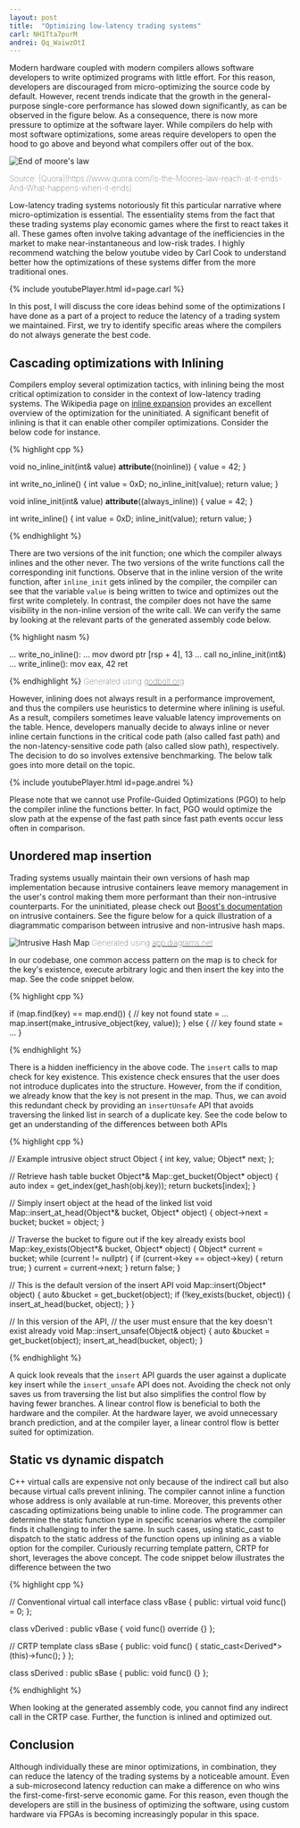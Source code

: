 ```yaml
---
layout: post
title:  "Optimizing low-latency trading systems"
carl: NH1Tta7purM
andrei: Qq_WaiwzOtI
---
```


Modern hardware coupled with modern compilers allows software developers to write optimized programs with little effort. For this reason, developers are discouraged from micro-optimizing the source code by default. However, recent trends indicate that the growth in the general-purpose single-core performance has slowed down significantly, as can be observed in the figure below. As a consequence, there is now more pressure to optimize at the software layer. While compilers do help with most software optimizations, some areas require developers to open the hood to go above and beyond what compilers offer out of the box.

![End of moore's law](/assets/end-of-moores-law.png)

<span style="font-weight:lighter">
    Source: [Quora](https://www.quora.com/Is-the-Moores-law-reach-at-it-ends-And-What-happens-when-it-ends)
</span>

Low-latency trading systems notoriously fit this particular narrative where micro-optimization is essential. The essentiality stems from the fact that these trading systems play economic games where the first to react takes it all. These games often involve taking advantage of the inefficiencies in the market to make near-instantaneous and low-risk trades. I highly recommend watching the below youtube video by Carl Cook to understand better how the optimizations of these systems differ from the more traditional ones.

{% include youtubePlayer.html id=page.carl %}

In this post, I will discuss the core ideas behind some of the optimizations I have done as a part of a project to reduce the latency of a trading system we maintained. First, we try to identify specific areas where the compilers do not always generate the best code.

## Cascading optimizations with Inlining

Compilers employ several optimization tactics, with inlining being the most critical optimization to consider in the context of low-latency trading systems. The Wikipedia page on [inline expansion](https://en.wikipedia.org/wiki/Inline_expansion) provides an excellent overview of the optimization for the uninitiated. A significant benefit of inlining is that it can enable other compiler optimizations. Consider the below code for instance.

{% highlight cpp %}

void no_inline_init(int& value) __attribute__((noinline)) {
    value = 42;
}

int write_no_inline() {
    int value = 0xD;
    no_inline_init(value);
    return value;
}

void inline_init(int& value) __attribute__((always_inline)) {
    value = 42;
}

int write_inline() {
    int value = 0xD;
    inline_init(value);
    return value;
}

{% endhighlight %}

There are two versions of the init function; one which the compiler always inlines and the other never. The two versions of the write functions call the corresponding init functions. Observe that in the inline version of the write function, after `inline_init` gets inlined by the compiler, the compiler can see that the variable `value` is being written to twice and optimizes out the first write completely. In contrast, the compiler does not have the same visibility in the non-inline version of the write call. We can verify the same by looking at the relevant parts of the generated assembly code below.

{% highlight nasm %}

...
write_no_inline():
  ...
  mov dword ptr [rsp + 4], 13
  ...
  call no_inline_init(int&)
...
write_inline():
  mov eax, 42
  ret

{% endhighlight %}
<span style="font-weight:lighter">Generated using [godbolt.org](https://godbolt.org/)</span>

However, inlining does not always result in a performance improvement, and thus the compilers use heuristics to determine where inlining is useful. As a result, compilers sometimes leave valuable latency improvements on the table. Hence, developers manually decide to always inline or never inline certain functions in the critical code path (also called fast path) and the non-latency-sensitive code path (also called slow path), respectively. The decision to do so involves extensive benchmarking. The below talk goes into more detail on the topic.

{% include youtubePlayer.html id=page.andrei %}

Please note that we cannot use Profile-Guided Optimizations (PGO) to help the compiler inline the functions better. In fact, PGO would optimize the slow path at the expense of the fast path since fast path events occur less often in comparison.

## Unordered map insertion

Trading systems usually maintain their own versions of hash map implementation because intrusive containers leave memory management in the user's control making them more performant than their non-intrusive counterparts. For the uninitiated, please check out [Boost's documentation](https://www.boost.org/doc/libs/1_77_0/doc/html/intrusive/intrusive_vs_nontrusive.html) on intrusive containers. See the figure below for a quick illustration of a diagrammatic comparison between intrusive and non-intrusive hash maps.

![Intrusive Hash Map](/assets/intrusive-hash-map.png)
<span style="font-weight:lighter">Generated using [app.diagrams.net](https://app.diagrams.net/)</span>

In our codebase, one common access pattern on the map is to check for the key's existence, execute arbitrary logic and then insert the key into the map. See the code snippet below.

{% highlight cpp %}

if (map.find(key) == map.end()) {
    // key not found
    state = ...
    map.insert(make_intrusive_object(key, value));
} else {
    // key found
    state = ...
}

{% endhighlight %}

There is a hidden inefficiency in the above code. The `insert` calls to map check for key existence. This existence check ensures that the user does not introduce duplicates into the structure. However, from the if condition, we already know that the key is not present in the map. Thus, we can avoid this redundant check by providing an `insertUnsafe` API that avoids traversing the linked list in search of a duplicate key. See the code below to get an understanding of the differences between both APIs

{% highlight cpp %}

// Example intrusive object
struct Object {
    int key, value;
    Object* next;
};

// Retrieve hash table bucket
Object*& Map::get_bucket(Object* object) {
    auto index = get_index(get_hash(obj.key));
    return buckets[index];
}

// Simply insert object at the head of the linked list
void Map::insert_at_head(Object*& bucket, Object* object) {
    object->next = bucket;
    bucket = object;
}

// Traverse the bucket to figure out if the key already exists
bool Map::key_exists(Object*& bucket, Object* object) {
    Object* current = bucket;
    while (current != nullptr) {
        if (current->key == object->key) {
            return true;
        }
        current = current->next;
    }
    return false;
}

// This is the default version of the insert API
void Map::insert(Object* object) {
    auto &bucket = get_bucket(object);
    if (!key_exists(bucket, object)) {
        insert_at_head(bucket, object);
    }
}

// In this version of the API,
//   the user must ensure that the key doesn't exist already
void Map::insert_unsafe(Object& object) {
    auto &bucket = get_bucket(object);
    insert_at_head(bucket, object);
}

{% endhighlight %}

A quick look reveals that the `insert` API guards the user against a duplicate key insert while the `insert_unsafe` API does not. Avoiding the check not only saves us from traversing the list but also simplifies the control flow by having fewer branches. A linear control flow is beneficial to both the hardware and the compiler. At the hardware layer, we avoid unnecessary branch prediction, and at the compiler layer, a linear control flow is better suited for optimization.

## Static vs dynamic dispatch

C++ virtual calls are expensive not only because of the indirect call but also because virtual calls prevent inlining. The compiler cannot inline a function whose address is only available at run-time. Moreover, this prevents other cascading optimizations being unable to inline code. The programmer can determine the static function type in specific scenarios where the compiler finds it challenging to infer the same. In such cases, using static_cast to dispatch to the static address of the function opens up inlining as a viable option for the compiler. Curiously recurring template pattern, CRTP for short, leverages the above concept. The code snippet below illustrates the difference between the two

{% highlight cpp %}

// Conventional virtual call interface
class vBase {
public:
    virtual void func() = 0;
};

class vDerived : public vBase {
    void func() override {}
};

// CRTP
template <typename Derived>
class sBase {
public:
    void func() { static_cast<Derived*>(this)->func(); }
};

class sDerived : public sBase<sDerived> {
public:
    void func() {}
};

{% endhighlight %}

When looking at the generated assembly code, you cannot find any indirect call in the CRTP case. Further, the function is inlined and optimized out.

## Conclusion

Although individually these are minor optimizations, in combination, they can reduce the latency of the trading systems by a noticeable amount. Even a sub-microsecond latency reduction can make a difference on who wins the first-come-first-serve economic game. For this reason, even though the developers are still in the business of optimizing the software, using custom hardware via FPGAs is becoming increasingly popular in this space.
